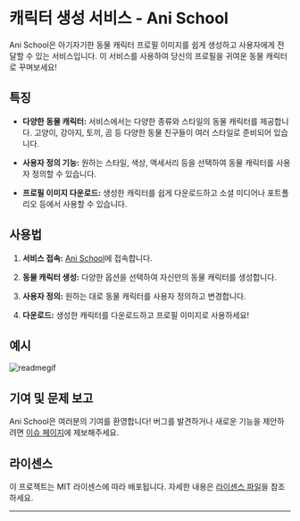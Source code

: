 # 캐릭터 생성 서비스 - Ani School

Ani School은 아기자기한 동물 캐릭터 프로필 이미지를 쉽게 생성하고 사용자에게 전달할 수 있는 서비스입니다. 이 서비스를 사용하여 당신의 프로필을 귀여운 동물 캐릭터로 꾸며보세요!

## 특징

- **다양한 동물 캐릭터:** 서비스에서는 다양한 종류와 스타일의 동물 캐릭터를 제공합니다. 고양이, 강아지, 토끼, 곰 등 다양한 동물 친구들이 여러 스타일로 준비되어 있습니다.

- **사용자 정의 기능:** 원하는 스타일, 색상, 액세서리 등을 선택하여 동물 캐릭터를 사용자 정의할 수 있습니다.

- **프로필 이미지 다운로드:** 생성한 캐릭터를 쉽게 다운로드하고 소셜 미디어나 포트폴리오 등에서 사용할 수 있습니다.

## 사용법

1. **서비스 접속:** [Ani School](https://parksubeom.github.io/Project_RetroAnimal_Generator/)에 접속합니다.

2. **동물 캐릭터 생성:** 다양한 옵션을 선택하여 자신만의 동물 캐릭터를 생성합니다.

3. **사용자 정의:** 원하는 대로 동물 캐릭터를 사용자 정의하고 변경합니다.

4. **다운로드:** 생성한 캐릭터를 다운로드하고 프로필 이미지로 사용하세요!

## 예시

![readmegif](https://github.com/parksubeom/Project_RetroAnimal_Generator/assets/104641096/dc645f8d-aece-47da-bfe4-3efbccb3d903)

## 기여 및 문제 보고

Ani School은 여러분의 기여를 환영합니다! 버그를 발견하거나 새로운 기능을 제안하려면 [이슈 페이지](https://docs.google.com/forms/d/10kKSvlmLVptyq-lqBhHQuggXGnM8Sm4kaYuGCTgMQdo/edit)에 제보해주세요.

## 라이센스

이 프로젝트는 MIT 라이센스에 따라 배포됩니다. 자세한 내용은 [라이센스 파일](https://github.com/parksubeom/Ani_School/blob/main/LICENSE)을 참조하세요.

---
